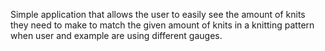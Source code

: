 Simple application that allows the user to easily see the amount of knits they need to make to match the given amount of knits in a knitting pattern when user and example are using different gauges. 
